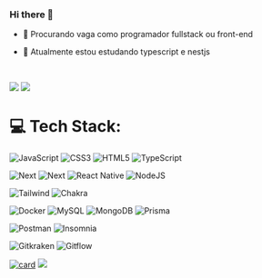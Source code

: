 ### Hi there 👋

- 🔭 Procurando vaga como programador fullstack ou front-end
- 🌱 Atualmente estou estudando typescript e nestjs


  </br>
  <div> 
<a href = "mailto:calvinsoares17@gmail.com"><img src="https://img.shields.io/badge/-Gmail-%23333?style=for-the-badge&logo=gmail&logoColor=white" target="_blank"></a>
<a href="https://www.linkedin.com/in/calvin-soares-74b862203/" target="_blank"><img src="https://img.shields.io/badge/-LinkedIn-%230077B5?style=for-the-badge&logo=linkedin&logoColor=white" target="_blank"></a> 
 

# 💻 Tech Stack:
 ![JavaScript](https://img.shields.io/badge/javascript-%23323330.svg?style=for-the-badge&logo=javascript&logoColor=%23F7DF1E) ![CSS3](https://img.shields.io/badge/css3-%231572B6.svg?style=for-the-badge&logo=css3&logoColor=white) ![HTML5](https://img.shields.io/badge/html5-%23E34F26.svg?style=for-the-badge&logo=html5&logoColor=white) ![TypeScript](https://img.shields.io/badge/typescript-%23007ACC.svg?style=for-the-badge&logo=typescript&logoColor=white)
 
![Next](https://img.shields.io/badge/next%20js-000000?style=for-the-badge&logo=nextdotjs&logoColor=white) ![Next](https://img.shields.io/badge/react-blue.svg?style=for-the-badge&logo=react&logoColor=white) ![React Native](https://img.shields.io/badge/react_native-%2320232a.svg?style=for-the-badge&logo=react&logoColor=%2361DAFB)
![NodeJS](https://img.shields.io/badge/node.js-6DA55F?style=for-the-badge&logo=node.js&logoColor=white)

![Tailwind](https://img.shields.io/badge/tailwindcss-skyblue.svg?style=for-the-badge&logo=tailwindcss&logoColor=white) ![Chakra](https://img.shields.io/badge/chakra-%234ED1C5.svg?style=for-the-badge&logo=chakraui&logoColor=white)

![Docker](https://img.shields.io/badge/docker-blue.svg?style=for-the-badge&logo=docker&logoColor=white)  ![MySQL](https://img.shields.io/badge/mysql-black.svg?style=for-the-badge&logo=mysql&logoColor=white) ![MongoDB](https://img.shields.io/badge/Mongodb-green?style=for-the-badge&logo=Mongodb&logoColor=white) ![Prisma](https://img.shields.io/badge/prisma-purple.svg?style=for-the-badge&logo=prisma&logoColor=white) 

![Postman](https://img.shields.io/badge/postman-orange.svg?style=for-the-badge&logo=postman&logoColor=white) ![Insomnia](https://img.shields.io/badge/Insomnia-black?style=for-the-badge&logo=insomnia&logoColor=5849BE)
 
![Gitkraken](https://img.shields.io/badge/gitkraken-74aa9c.svg?style=for-the-badge&logo=gitkraken&logoColor=white) ![Gitflow](https://img.shields.io/badge/gitflow-black.svg?style=for-the-badge&logo=gitflow&logoColor=white)
  </br>
 
[![card](https://github-readme-stats.vercel.app/api?username=CalvinSoares&theme=omni&show_icons=true)](https://github.com/anuraghazra/github-readme-stats)
![](https://github-readme-stats.vercel.app/api/top-langs/?username=CalvinSoares&theme=omni&hide_border=false&include_all_commits=true&count_private=false&layout=compact)

<!-- Proudly created with GPRM ( https://gprm.itsvg.in ) -->
